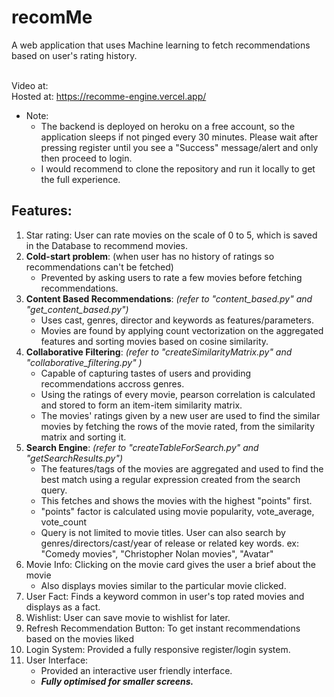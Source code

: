 # recomMe
A web application that uses Machine learning to fetch recommendations based on user's rating history.<br/><br/>

Video at: <br/>
Hosted at: https://recomme-engine.vercel.app/ <br/>
- Note: <br/>
  - The backend is deployed on heroku on a free account, so the application sleeps if not pinged every 30 minutes. Please wait after pressing register until you see a "Success" message/alert and only then proceed to login.<br/>
  - I would recommend to clone the repository and run it locally to get the full experience.

## Features:

1. Star rating: User can rate movies on the scale of 0 to 5, which is saved in the Database to recommend movies. <br/>
2. **Cold-start problem**: (when user has no history of ratings so recommendations can't be fetched) 
    - Prevented by asking users to rate a few movies before fetching recommendations.<br/>
3. **Content Based Recommendations**: *(refer to "content_based.py" and "get_content_based.py")*
    - Uses cast, genres, director and keywords as features/parameters.
    - Movies are found by applying count vectorization on the aggregated features and sorting movies based on cosine similarity.<br/>
4. **Collaborative Filtering**: *(refer to "createSimilarityMatrix.py" and "collaborative_filtering.py"
)*<br/>
    - Capable of capturing tastes of users and providing recommendations accross genres.
    - Using the ratings of every movie, pearson correlation is calculated and stored to form an item-item similarity matrix.
    - The movies' ratings given by a new user are used to find the similar movies by fetching the rows of the movie rated, from the similarity matrix and sorting it.
5. **Search Engine**: *(refer to "createTableForSearch.py" and "getSearchResults.py")*
    - The features/tags of the movies are aggregated and used to find the best match using a regular expression created           from the search query.
    - This fetches and shows the movies with the highest "points" first.
    - "points" factor is calculated using movie popularity, vote_average, vote_count
    - Query is not limited to movie titles. User can also search by genres/directors/cast/year of release or related key         words. ex: "Comedy movies", "Christopher Nolan movies", "Avatar"
6. Movie Info: Clicking on the movie card gives the user a brief about the movie
    - Also displays movies similar to the particular movie clicked.
7. User Fact: Finds a keyword common in user's top rated movies and displays as a fact.
8. Wishlist: User can save movie to wishlist for later.
9. Refresh Recommendation Button: To get instant recommendations based on the movies liked
10. Login System: Provided a fully responsive register/login system. 
11. User Interface: 
    - Provided an interactive user friendly interface.
    - ***Fully optimised for smaller screens.***


